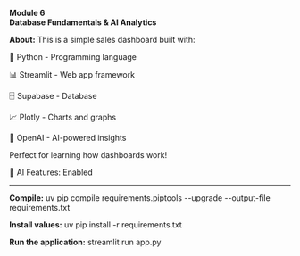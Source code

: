 **Module 6**  
**Database Fundamentals & AI Analytics**

**About:**
This is a simple sales dashboard built with:

🐍 Python - Programming language

📊 Streamlit - Web app framework

🗄️ Supabase - Database

📈 Plotly - Charts and graphs

🤖 OpenAI - AI-powered insights

Perfect for learning how dashboards work!

🤖 AI Features: Enabled

**********************************************

**Compile:**
 uv pip compile requirements.piptools --upgrade --output-file requirements.txt


**Install values:**
 uv pip install -r requirements.txt    


**Run the application:**
streamlit run app.py

